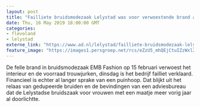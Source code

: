 ```yaml
---
layout: post
title: "Failliete bruidsmodezaak Lelystad was voor verwoestende brand al financiële puinhoop"
date: Thu, 16 May 2019 18:00:00 GMT
categories: 
- flevoland 
- lelystad 
externe_link: "https://www.ad.nl/lelystad/failliete-bruidsmodezaak-lelystad-was-voor-verwoestende-brand-al-financiele-puinhoop~a26543e8/"
feature_image: "https://images1.persgroep.net/rcs/eZzU5_mhQEjCtuIZzWxl2YuOR3I/diocontent/141607887/_fitwidth/400/?appId=21791a8992982cd8da851550a453bd7f&quality=0.7"
---
```


De felle brand in bruidsmodezaak EMB Fashion op 15 februari verwoest het interieur en de voorraad trouwjurken, dinsdag is het bedrijf failliet verklaard. Financieel is echter al langer sprake van een puinhoop. Dat blijkt uit het relaas van gedupeerde bruiden en de bevindingen van een adviesbureau dat de Lelystadse bruidszaak voor vrouwen met een maatje meer vorig jaar al doorlichtte.
